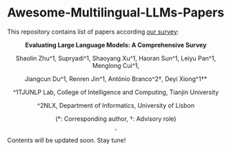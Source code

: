 ﻿# Awesome-Multilingual-LLMs-Papers

This repository contains list of papers according [our survey](https://arxiv.org/pdf/2310.19736.pdf):

<p align="center"><strong>Evaluating Large Language Models: A Comprehensive Survey</strong></p>

<p align="center">Shaolin Zhu^1,   Supryadi^1,   Shaoyang Xu^1,   Haoran Sun^1,   Leiyu Pan^1,   Menglong Cui^1, </p>

<p align="center">Jiangcun Du^1,   Renren Jin^1,   António Branco^2†,   Deyi Xiong^1†*</p>

<p align="center">^1TJUNLP Lab, College of Intelligence and Computing, Tianjin University</p>

<p align="center">^2NLX, Department of Informatics, University of Lisbon</p>

<p align="center">(*: Corresponding author, †: Advisory role)</p>

<div align=center>
    <img src="./assets/fig1.png" style="zoom:30%"/>
</div>

Contents will be updated soon. Stay tune!
